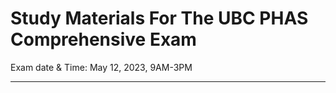 # Study Materials For The UBC PHAS Comprehensive Exam

Exam date & Time: May 12, 2023, 9AM-3PM

-----------------------------------------



